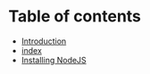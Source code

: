 # Table of contents

* [Introduction](README.md)
* [index](index.md)
* [Installing NodeJS](untitled.md)

